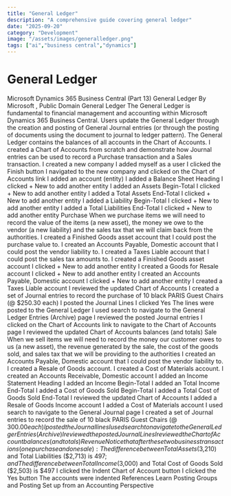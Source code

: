 ```yaml
---
title: "General Ledger"
description: "A comprehensive guide covering general ledger"
date: "2025-09-20"
category: "Development"
image: "/assets/images/generalledger.png"
tags: ["ai","business central","dynamics"]
---
```


# General Ledger

Microsoft Dynamics 365 Business Central (Part 13) General Ledger By Microsoft , Public Domain General Ledger The General Ledger is fundamental to financial management and accounting within Microsoft Dynamics 365 Business Central. Users update the General Ledger through the creation and posting of General Journal entries (or through the posting of documents using the document to journal to ledger pattern). The General Ledger contains the balances of all accounts in the Chart of Accounts. I created a Chart of Accounts from scratch and demonstrate how Journal entries can be used to record a Purchase transaction and a Sales transaction. I created a new company I added myself as a user I clicked the Finish button I navigated to the new company and clicked on the Chart of Accounts link I added an account (entity) I added a Balance Sheet Heading I clicked + New to add another entity I added an Assets Begin-Total I clicked + New to add another entity I added a Total Assets End-Total I clicked + New to add another entity I added a Liability Begin-Total I clicked + New to add another entity I added a Total Liabilities End-Total I clicked + New to add another entity Purchase When we purchase items we will need to record the value of the items (a new asset), the money we owe to the vendor (a new liability) and the sales tax that we will claim back from the authorities. I created a Finished Goods asset account that I could post the purchase value to. I created an Accounts Payable, Domestic account that I could post the vendor liability to. I created a Taxes Liable account that I could post the sales tax amounts to. I created a Finished Goods asset account I clicked + New to add another entity I created a Goods for Resale account I clicked + New to add another entity I created an Accounts Payable, Domestic account I clicked + New to add another entity I created a Taxes Liable account I reviewed the updated Chart of Accounts I created a set of Journal entries to record the purchase of 10 black PARIS Guest Chairs (@ $250.30 each) I posted the Journal Lines I clicked Yes The lines were posted to the General Ledger I used search to navigate to the General Ledger Entries (Archive) page I reviewed the posted Journal entries I clicked on the Chart of Accounts link to navigate to the Chart of Accounts page I reviewed the updated Chart of Accounts balances (and totals) Sale When we sell items we will need to record the money our customer owes to us (a new asset), the revenue generated by the sale, the cost of the goods sold, and sales tax that we will be providing to the authorities I created an Accounts Payable, Domestic account that I could post the vendor liability to. I created a Resale of Goods account. I created a Cost of Materials account. I created an Accounts Receivable, Domestic account I added an Income Statement Heading I added an Income Begin-Total I added an Total Income End-Total I added a Cost of Goods Sold Begin-Total I added a Total Cost of Goods Sold End-Total I reviewed the updated Chart of Accounts I added a Resale of Goods Income account I added a Cost of Materials account I used search to navigate to the General Journal page I created a set of Journal entries to record the sale of 10 black PARIS Guest Chairs (@ $300.00 each) I posted the Journal lines I used search to navigate to the General Ledger Entries (Archive) I reviewed the posted Journal Lines I reviewed the Chart of Account balances (and totals) Revenue Notice that after these two business transactions (one purchase and one sale): The difference between Total Assets ($3,210) and Total Liabilities ($2,713) is $497 ; and The difference between Total Income ($3,000) and Total Cost of Goods Sold ($2,503) is $497 I clicked the Indent Chart of Account button I clicked the Yes button The accounts were indented References Learn Posting Groups and Posting Set up from an Accounting Perspective
